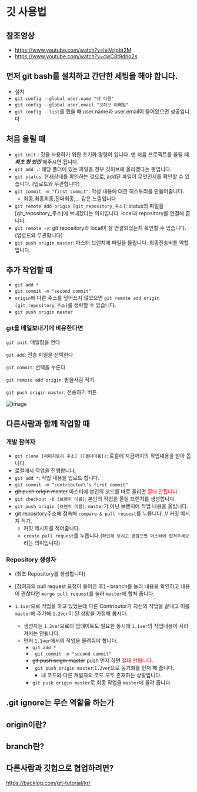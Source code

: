 # 깃 사용법
## 참조영상
* https://www.youtube.com/watch?v=lelVripbt2M
* https://www.youtube.com/watch?v=cwC8t9dno2s

## 먼저 git bash를 설치하고 간단한 세팅을 해야 합니다.
* 설치
* ```git config --global user.name "내 이름" ```
* ```git config --global user.email "깃허브 이메일"```
* ```git config --list```를 했을 때 user.name과 user.email이 들어있으면 성공입니다

## 처음 올릴 때
* ```git init``` : 깃을 사용하기 위한 초기화 명령어 입니다. 맨 처음 프로젝트를 올릴 때 ***최초 한 번만*** 해주시면 됩니다.
* ```git add .```: 해당 폴더에 있는 파일을 전부 깃허브에 올리겠다는 뜻입니다.
* ```git status```: 현재상태를 확인하는 것으로, add된 파일이 무엇인지를 확인할 수 있습니다. (업로드와 무관합니다)
* ```git commit -m "first commit"```: 작성 내용에 대한 히스토리를 만들어줍니다.
    * 최종,최종최종,진짜최종,... 같은 느낌입니다 
* ```git remote add origin [git_repository_주소]```: status의 파일을 [git_repository_주소]에 보내겠다는 의미입니다. local과 repository를 연결해 줍니다.
* ```git remote -v```: git repository와 local이 잘 연결되었는지 확인할 수 있습니다. (업로드와 무관합니다)
* ```git push origin master```: 마스터 브랜치에 파일을 올립니다. 최종전송버튼 역할입니다.
## 추가 작업할 때
* ```git add *``` 
* ```git commit -m "second commit"```
* ```origin```에 다른 주소를 덮어쓰지 않았으면 ```git remote add origin [git_repository_주소]```를 생략할 수 있습니다.
* ```git push origin master```


### git을 메일보내기에 비유한다면
```git init```: 메일함을 연다

```git add```: 전송 파일을 선택한다

```git commit```: 선택을 누른다

```git remote add origin```: 받을사람 적기

```git push origin master```: 전송하기 버튼


![image](https://user-images.githubusercontent.com/25142537/148748881-0147ec18-502c-45b5-b1d5-5a7572fda379.png)

## 다른사람과 함께 작업할 때
### 개발 참여자
* ```git clone [리퍼지토리 주소] ([폴더이름])```: 로컬에 지금까지의 작업내용을 받아 옵니다.
* 로컬에서 작업을 진행합니다.
* ```git add *```: 작업 내용을 업로드 합니다.
* ```git commit -m "contributor\'s first commit"``` 
* ~~git push origin master~~ 마스터에 본인의 코드를 바로 올리면 <font color = 'red'>절대 안됩니다.</font>
* ```git checkout -b [브랜치 이름]```: 본인의 작업을 올릴 브랜치를 생성합니다.
* ```git push origin [브랜치 이름]```: ```master```가 아닌 브랜치에 작업 내용을 올립니다.
*	git repository주소에 접속해 ```compare & pull request```를 누릅니다. // 커밋 메시지 적기,
	* 커밋 메시지를 적어줍니다.
    * ```create pull request```를 누릅니다.(```확인해 보시고 괜찮으면 마스터에 합쳐주세요```라는 의미입니다)

### Repository 생성자 
*	(최초 Repository를 생성합니다)
* [참여자의 pull request 요청이 들어온 후] - branch를 눌러 내용을 확인하고 내용이 괜찮다면 ```merge pull request```를 눌러 ```master```에 합쳐 줍니다.

*	```1.1ver```으로 작업을 하고 있었는데 다른 Contributor가 자신의 작업을 끝내고 이를 ```master```에 추가해 ```1.2ver```이 된 상황을 가정해 봅시다.
	*	생성자는 ```1.2ver```으로의 업데이트도 필요한 동시에 ```1.1ver```의 작업내용이 사라져서는 안됩니다.
	*	먼저 ```1.1ver```에서의 작업을 올려줘야 합니다.
    	*	```git add *```
        *	``` git commit -m "second commit"```
        *	~~git push origin master~~ push 먼저 하면 <font color = 'red'>절대 안됩니다.</font>
		*	``` git push origin master```:```1.2ver```으로 동기화를 먼저 해 줍니다.
        	*	내 코드와 다른 개발자의 코드 모두 존재하는 상황입니다.
        *	```git push origin master```로 최종 작업을 ```master```에 올려 줍니다.


## .git ignore는 무슨 역할을 하는가

## origin이란?

## branch란?

## 다른사람과 깃헙으로 협업하려면?

https://backlog.com/git-tutorial/kr/
